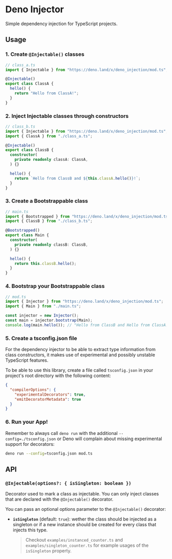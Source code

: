 # Deno Injector
Simple dependency injection for TypeScript projects.

## Usage
### 1. Create `@Injectable()` classes
```ts
// class_a.ts
import { Injectable } from "https://deno.land/x/deno_injection/mod.ts";

@Injectable()
export class ClassA {
  hello() {
    return "Hello from ClassA!";
  }
}
```

### 2. Inject Injectable classes through constructors
```ts
// class_b.ts
import { Injectable } from "https://deno.land/x/deno_injection/mod.ts";
import { ClassA } from "./class_a.ts";

@Injectable()
export class ClassB {
  constructor(
    private readonly classA: ClassA,
  ) {}

  hello() {
    return `Hello from ClassB and ${this.classA.hello()}!`;
  }
}
```

### 3. Create a Bootstrappable class
```ts
// main.ts
import { Bootstrapped } from "https://deno.land/x/deno_injection/mod.ts";
import { ClassB } from "./class_b.ts";

@Bootstrapped()
export class Main {
  constructor(
    private readonly classB: ClassB,
  ) {}

  hello() {
    return this.classB.hello();
  }
}
```

### 4. Bootstrap your Bootstrappable class
```ts
// mod.ts
import { Injector } from "https://deno.land/x/deno_injection/mod.ts";
import { Main } from "./main.ts";

const injector = new Injector();
const main = injector.bootstrap(Main);
console.log(main.hello()); // "Hello from ClassB and Hello from ClassA!!"
```

### 5. Create a tsconfig.json file
For the dependency injector to be able to extract type information from class constructors, it makes use of experimental and possibly unstable TypeScript features.

To be able to use this library, create a file called `tsconfig.json` in your project's root directory with the following content:
```json
{
  "compilerOptions": {
    "experimentalDecorators": true,
    "emitDecoratorMetadata": true
  }
}
```

### 6. Run your App!
Remember to always call `deno run` with the additional `--config=./tsconfig.json` or Deno will complain about missing experimental support for decorators:

```sh
deno run --config=tsconfig.json mod.ts
```

## API
### `@Injectable(options?: { isSingleton: boolean })`
Decorator used to mark a class as injectable.
You can only inject classes that are declared with the `@Injectable()` decorator.

You can pass an optional options parameter to the `@Injectable()` decorator:
- **`isSingleton`** (default: `true`): wether the class should be injected as a singleton or if a new instance should be created for every class that injects this type.

    > Checkout `examples/instanced_counter.ts` and `examples/singleton_counter.ts` for example usages of the `isSingleton` property.
